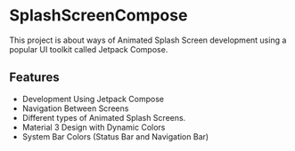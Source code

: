 # SplashScreenCompose
 This project is about ways of Animated Splash Screen development using a popular UI toolkit called Jetpack Compose.

 ## Features

- Development Using Jetpack Compose
- Navigation Between Screens
- Different types of Animated Splash Screens.
- Material 3 Design with Dynamic Colors
- System Bar Colors (Status Bar and Navigation Bar)
